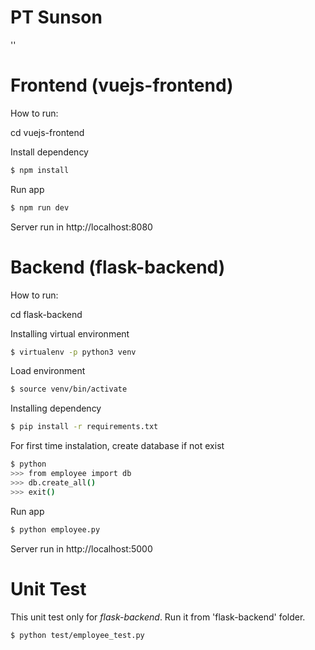 # PT Sunson

''
# Frontend (vuejs-frontend) 
How to run:

cd vuejs-frontend

Install dependency
```sh
$ npm install
```
Run app
```sh
$ npm run dev
```
Server run in http://localhost:8080

# Backend (flask-backend)
How to run:

cd flask-backend

Installing virtual environment
```sh
$ virtualenv -p python3 venv
```
Load environment
```sh
$ source venv/bin/activate
```
Installing dependency
```sh
$ pip install -r requirements.txt
```
For first time instalation, create database if not exist
```sh
$ python
>>> from employee import db
>>> db.create_all()
>>> exit()
```

Run app
```sh
$ python employee.py
```
Server run in http://localhost:5000

# Unit Test
This unit test only for *flask-backend*. Run it from 'flask-backend' folder.
```sh
$ python test/employee_test.py
```
